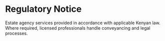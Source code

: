 
# Regulatory Notice
Estate agency services provided in accordance with applicable Kenyan law. Where required, licensed professionals handle conveyancing and legal processes.
